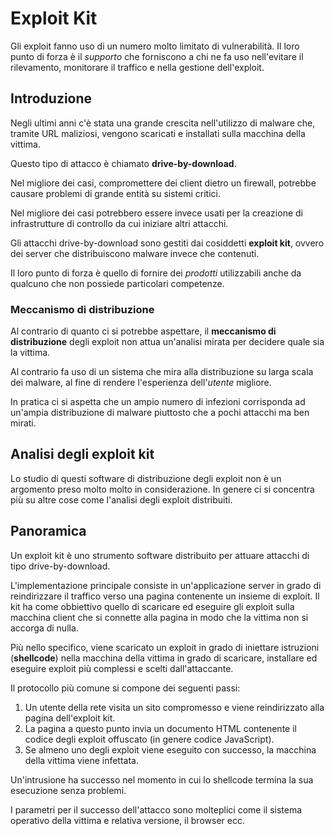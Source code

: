 # Exploit Kit

Gli exploit fanno uso di un numero molto limitato di 
vulnerabilità. Il loro punto di forza è il _supporto_
che forniscono a chi ne fa uso nell'evitare il rilevamento,
monitorare il traffico e nella gestione dell'exploit.

## Introduzione

Negli ultimi anni c'è stata una grande crescita nell'utilizzo 
di malware che, tramite URL maliziosi, vengono scaricati 
e installati sulla macchina della vittima.

Questo tipo di attacco è chiamato **drive-by-download**.

Nel migliore dei casi, compromettere dei client dietro un 
firewall, potrebbe causare problemi di grande entità su sistemi 
critici.

Nel migliore dei casi potrebbero essere invece usati per la 
creazione di infrastrutture di controllo da cui iniziare altri
attacchi.

Gli attacchi drive-by-download sono gestiti dai cosiddetti 
**exploit kit**, ovvero dei server che distribuiscono malware 
invece che contenuti.

Il loro punto di forza è quello di fornire dei _prodotti_ 
utilizzabili anche da qualcuno che non possiede particolari 
competenze.

### Meccanismo di distribuzione

Al contrario di quanto ci si potrebbe aspettare, il 
**meccanismo di distribuzione** degli exploit non attua 
un'analisi mirata per decidere quale sia la vittima.

Al contrario fa uso di un sistema che mira alla distribuzione
su larga scala dei malware, al fine di rendere l'esperienza 
dell'_utente_ migliore.

In pratica ci si aspetta che un ampio numero di infezioni
corrisponda ad un'ampia distribuzione di malware piuttosto
che a pochi attacchi ma ben mirati.

## Analisi degli exploit kit

Lo studio di questi software di distribuzione degli exploit non
è un argomento preso molto molto in considerazione. In genere 
ci si concentra più su altre cose come l'analisi degli exploit
distribuiti.

## Panoramica

Un exploit kit è uno strumento software distribuito per attuare
attacchi di tipo drive-by-download.

L'implementazione principale consiste in un'applicazione 
server in grado di reindirizzare il traffico verso una pagina 
contenente un insieme di exploit. Il kit ha come obbiettivo 
quello di scaricare ed eseguire gli exploit sulla macchina 
client che si connette alla pagina in modo che la vittima 
non si accorga di nulla.

Più nello specifico, viene scaricato un exploit in grado di
iniettare istruzioni (**shellcode**) nella macchina della 
vittima in grado di scaricare, installare ed eseguire exploit 
più complessi e scelti dall'attaccante.

Il protocollo più comune si compone dei seguenti passi:

1. Un utente della rete visita un sito compromesso e viene
reindirizzato alla pagina dell'exploit kit.
2. La pagina a questo punto invia un documento HTML contenente
il codice degli exploit offuscato (in genere codice JavaScript).
3. Se almeno uno degli exploit viene eseguito con successo, la
macchina della vittima viene infettata.

Un'intrusione ha successo nel momento in cui lo shellcode 
termina la sua esecuzione senza problemi.

I parametri per il successo dell'attacco sono molteplici come 
il sistema operativo della vittima e relativa versione, il 
browser ecc.